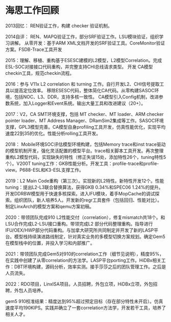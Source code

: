 # 海思工作回顾

2013回忆：
  REN验证工作，构建 checker 验证机制。

2014自评： REN、MAPQ验证工作，部分SRF验证工作。LSU模块验证，组织学习讲解。
  从零开发：基于ARM XML文档开发的SRF验证工具。CoreMonitor验证方案。FSDB-Trace工具开发

2015：理解、移植、重构基于ESESC建模的L2模型，L2模型Correlation。完成ESL-SOC对接接口代码重构，并完整支持CHI总线请求类型。 开发 CA模型checkin工具，规范checkin流程。

2016：参与 V11x L2 correlation 和 turning 工作。自行开发L2、CHI信号提取工具以提高定位效率。
  移除ESESC代码，整体简化CA代码。从零构建SASOC环境，包括NOC、L3、DDR，支持多核一致性。
  CA模型引入Config机制，改进参数系统，加入Logger和Event系统。输出大量工具和改进建议（20+）。

2017：V2，CA SMT环境支撑，包括 MT checker、MT loader、ARM checker pointer loader、MT Address Manager、DRamSim2集成等工作。SASOC环境支撑，GPL3模型完善。CA模型自身profiling工具开发，仿真性能优化，实现平均速度22到35的优化。性能分析rolling工具开发。

2018： Mobile环境SOC评估模型环境构建，包括Memory trace和inst trace驱动的模型机制开发，强化灵活配置的模型平台。trace相关脚本工具开发。再次整理重构L2模型代码，实现缺失的特性（修正失误15处，添加特性26个，tuning特性5个）。V200T tuning工作：GKB性能分析。开发工具：profile-trace和profile-view。P688-ESL和K3-ESL支撑工作。

2019：L2 Main Code重构（第三次）。实现新的L2特性。新特性开发12个。性能tuning：提出L2-L3联合替换算法，获得GKB 0.34%和SPEC06 1.24%的提升。开发DDRBW模型用于快速多核探索。进入IFU模块，着手MopCache的调试探索。组织团队，新人培养5人。开发新的regr工具套件（包括回归、性能对比）。制定LinxArch的模型方案和qemu方案初稿。

2020：带领团队完成910 L2性能交付（correlation），修复mismatch共18个。和LSU合作完成L2-LSU接口重构。带领完成L2 部分代码整理重构。指导进行IFU/OEX/HWP部分代码重构。与加拿大研究所共同制定并开发了新的LASP平台。模型栈持续演进路线制定，针对真实业务的多模型切换方案规划。确定Gem5在模型栈中的位置，并投入学习和内部推广。

2021：带领团队完成Gem5对910的correlation工作（细节见说明），精度95%，在实践中创建了从零correlation的方法学。LASP平台porting工作。HiDBx相关工作：DBT环境构建，源码分析，效率实测。接手莎莎之后的团队管理工作。之后是人员流失。

2022：RDO项目，LinxISA项目。人员招聘，外包立项，HiDBx立项，外包招聘，外包人员培养。



gem5 910校准结果：精度达到95%超过预定目标（存在部分特性未开启）。仿真速度平均190KIPS。实践并确立了一套correlation方法学，开发若干工具，培养了相关人才。

